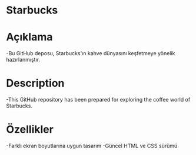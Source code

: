 # Starbucks

# Açıklama
-Bu GitHub deposu, Starbucks'ın kahve dünyasını keşfetmeye yönelik hazırlanmıştır.

# Description
-This GitHub repository has been prepared for exploring the coffee world of Starbucks. 

# Özellikler
-Farklı ekran boyutlarına uygun tasarım
-Güncel HTML ve CSS sürümü
